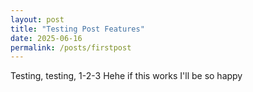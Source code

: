 ```yaml
---
layout: post
title: "Testing Post Features"
date: 2025-06-16
permalink: /posts/firstpost
---
```


Testing, testing, 1-2-3
Hehe if this works I'll be so happy